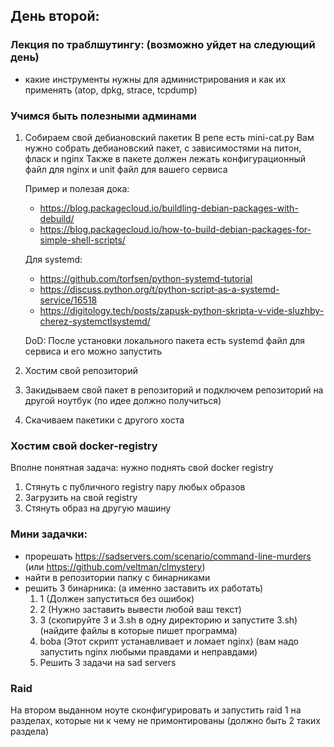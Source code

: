 ## День второй: 
### Лекция по траблшутингу: (возможно уйдет на следующий день)
- какие инструменты нужны для администрирования и как их применять (atop, dpkg, strace, tcpdump)

### Учимся быть полезными админами
1. Собираем свой дебиановский пакетик
    В репе есть mini-cat.py
    Вам нужно собрать дебиановский пакет, с зависимостями на питон, фласк и nginx
    Также в пакете должен лежать конфигурационный файл для nginx и unit файл для вашего сервиса

    Пример и полезая дока: 
    - https://blog.packagecloud.io/buildling-debian-packages-with-debuild/
    - https://blog.packagecloud.io/how-to-build-debian-packages-for-simple-shell-scripts/

    Для systemd:
    - https://github.com/torfsen/python-systemd-tutorial 
    - https://discuss.python.org/t/python-script-as-a-systemd-service/16518
    - https://digitology.tech/posts/zapusk-python-skripta-v-vide-sluzhby-cherez-systemctlsystemd/
    
    DoD: После установки локального пакета есть systemd файл для сервиса и его можно запустить

2. Хостим свой репозиторий
2. Закидываем свой пакет в репозиторий и подключем репозиторий на другой ноутбук (по идее должно получиться)
3. Скачиваем пакетики с другого хоста


### Хостим свой docker-registry
Вполне понятная задача: нужно поднять свой docker registry
1. Стянуть с публичного registry пару любых образов
2. Загрузить на свой registry 
3. Стянуть образ на другую машину 


### Мини задачки:
- прорешать https://sadservers.com/scenario/command-line-murders (или https://github.com/veltman/clmystery)
- найти в репозитории папку с бинарниками
- решить 3 бинарника: (а именно заставить их работать)
    1. 1 (Должен запуститься без ошибок)
    2. 2 (Нужно заставить вывести любой ваш текст)
    3. 3 (скопируйте 3 и 3.sh в одну директорию и запустите 3.sh) (найдите файлы в которые пишет программа)
    4. boba (Этот скрипт устанавливает и ломает nginx) (вам надо запустить nginx любыми правдами и неправдами)
    5. Решить 3 задачи на sad servers

### Raid

На втором выданном ноуте сконфигурировать и запустить raid 1 на разделах, которые ни к чему не примонтированы (должно быть 2 таких раздела)